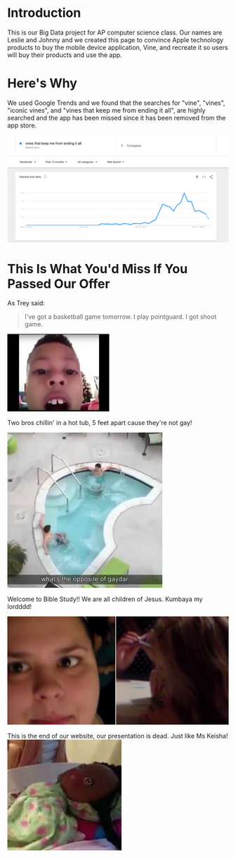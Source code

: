 # Introduction
This is our Big Data project for AP computer science class.
Our names are Leslie and Johnny and we created this page to convince Apple technology products to buy the mobile device application, Vine, and recreate it so users will buy their products and use the app.

# Here's Why
We used Google Trends and we found that the searches for "vine", "vines", "iconic vines", and "vines that keep me from ending it all", are highly searched and the app has been missed since it has been removed from the app store.

![alt text](https://github.com/johnnymackncheese/Big-Data/blob/master/Screen%20Shot%202018-03-06%20at%202.25.43%20PM.png)

# This Is What You'd Miss If You Passed Our Offer

As Trey said:
> I've got a basketball game tomorrow.
> I play pointguard.
> I got shoot game.

![alt text](https://github.com/johnnymackncheese/Big-Data/blob/master/Screen%20Shot%202018-03-06%20at%202.18.35%20PM.png)

Two bros chillin' in a hot tub, 5 feet apart cause they're not gay!

![alt text](https://github.com/johnnymackncheese/Big-Data/blob/master/Screen%20Shot%202018-03-06%20at%202.21.36%20PM.png)

Welcome to Bible Study!! We are all children of Jesus. Kumbaya my lordddd!

![alt text](https://github.com/johnnymackncheese/Big-Data/blob/master/Screen%20Shot%202018-03-06%20at%202.24.59%20PM.png)

This is the end of our website, our presentation is dead.
Just like Ms Keisha!
![alt text](https://github.com/johnnymackncheese/Big-Data/blob/master/Screen%20Shot%202018-03-06%20at%202.53.16%20PM.png)
